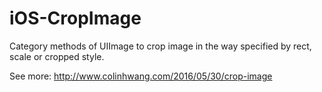 # iOS-CropImage
Category methods of UIImage to crop image in the way specified by rect, scale or cropped style.

See more: http://www.colinhwang.com/2016/05/30/crop-image
